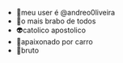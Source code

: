 - 🧸meu user é @andreo0liveira
- 💎o mais brabo de todos
- 👽catolico apostolico
- 🎈apaixonado por carro
- 👻bruto
